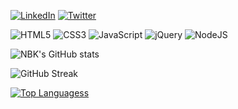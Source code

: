 [![LinkedIn](https://img.shields.io/badge/linkedin-grey.svg?style=for-the-badge&logo=linkedin&logoColor=blue)](https://www.linkedin.com/in/rakib-ahmed19/?lipi=urn%3Ali%3Apage%3Ad_flagship3_notifications%3BEOPoUIHBQyKcaJ0ccyJrxQ%3D%3D)
[![Twitter](https://img.shields.io/badge/Twitter-grey.svg?style=for-the-badge&logo=Twitter&logoColor=skyblue)](https://twitter.com/StrawHat_19)

![HTML5](https://img.shields.io/badge/html5-%23E34F26.svg?style=for-the-badge&logo=html5&logoColor=white)
![CSS3](https://img.shields.io/badge/css3-%231572B6.svg?style=for-the-badge&logo=css3&logoColor=white)
![JavaScript](https://img.shields.io/badge/javascript-%23323330.svg?style=for-the-badge&logo=javascript&logoColor=%23F7DF1E)
![jQuery](https://img.shields.io/badge/jquery-%230769AD.svg?style=for-the-badge&logo=jquery&logoColor=white)
![NodeJS](https://img.shields.io/badge/node.js-%2343853D.svg?style=for-the-badge&logo=node.js&logoColor=white)

![NBK's GitHub stats](https://github-readme-stats.vercel.app/api?username=strawhat19&count_private=true&show_icons=true&theme=radical)

![GitHub Streak](http://github-readme-streak-stats.herokuapp.com?user=strawhat19&theme=radical)

[![Top Languagess](https://github-readme-stats.vercel.app/api/top-langs/?username=strawhat19&layout=compact&theme=radical)](https://github.com/strawhat19/github-readme-stats)
